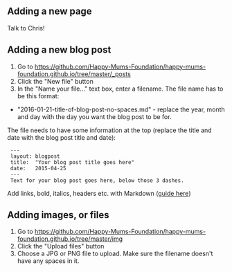 ## Adding a new page

Talk to Chris!

## Adding a new blog post

1. Go to https://github.com/Happy-Mums-Foundation/happy-mums-foundation.github.io/tree/master/_posts
2. Click the "New file" button
3. In the "Name your file..." text box, enter a filename. The file name has to be this format:
 - "2016-01-21-title-of-blog-post-no-spaces.md" - replace the year, month and day with the day you want the blog post to be for.

The file needs to have some information at the top (replace the title and date with the blog post title and date):

     
     ---
     layout: blogpost
     title:  "Your blog post title goes here"
     date:   2015-04-25
     ---
     Text for your blog post goes here, below those 3 dashes.

Add links, bold, italics, headers etc. with Markdown ([guide here](https://guides.github.com/features/mastering-markdown/#what))
 
## Adding images, or files

1. Go to https://github.com/Happy-Mums-Foundation/happy-mums-foundation.github.io/tree/master/img
2. Click the "Upload files" button
3. Choose a JPG or PNG file to upload. Make sure the filename doesn't have any spaces in it.
